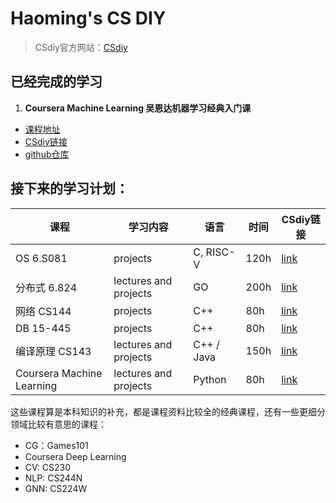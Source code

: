 # Haoming's CS DIY
> CSdiy官方网站：[CSdiy](https://csdiy.wiki/)

## 已经完成的学习
1. **Coursera Machine Learning 吴恩达机器学习经典入门课**
* [课程地址](https://www.coursera.org/specializations/machine-learning-introduction)
* [CSdiy链接](https://csdiy.wiki/%E6%9C%BA%E5%99%A8%E5%AD%A6%E4%B9%A0/ML/)
* [github仓库](https://github.com/Wei-Alwayers/Coursera-Machine-Learning)

## 接下来的学习计划：

| 课程                      | 学习内容              | 语言       | 时间 | CSdiy链接                                                    |
| ------------------------- | --------------------- | ---------- | ---- | ------------------------------------------------------------ |
| OS 6.S081                 | projects              | C, RISC-V  | 120h | [link](https://csdiy.wiki/%E6%93%8D%E4%BD%9C%E7%B3%BB%E7%BB%9F/MIT6.S081/) |
| 分布式 6.824              | lectures and projects | GO         | 200h | [link](https://csdiy.wiki/%E5%B9%B6%E8%A1%8C%E4%B8%8E%E5%88%86%E5%B8%83%E5%BC%8F%E7%B3%BB%E7%BB%9F/MIT6.824/) |
| 网络 CS144                | projects              | C++        | 80h  | [link](https://csdiy.wiki/%E8%AE%A1%E7%AE%97%E6%9C%BA%E7%BD%91%E7%BB%9C/CS144/) |
| DB 15-445                 | projects              | C++        | 80h  | [link](https://csdiy.wiki/%E6%95%B0%E6%8D%AE%E5%BA%93%E7%B3%BB%E7%BB%9F/15445/) |
| 编译原理 CS143            | lectures and projects | C++ / Java | 150h | [link](https://csdiy.wiki/%E7%BC%96%E8%AF%91%E5%8E%9F%E7%90%86/CS143/) |
| Coursera Machine Learning | lectures and projects | Python     | 80h  | [link](https://csdiy.wiki/%E6%9C%BA%E5%99%A8%E5%AD%A6%E4%B9%A0/ML/) |

这些课程算是本科知识的补充，都是课程资料比较全的经典课程，还有一些更细分领域比较有意思的课程：

* CG：Games101
* Coursera Deep Learning
* CV: CS230
* NLP: CS244N
* GNN: CS224W